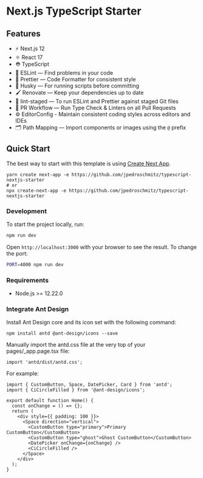 # Next.js TypeScript Starter

## Features

- ⚡️ Next.js 12
- ⚛️ React 17
- ⛑ TypeScript
- 📏 ESLint — Find problems in your code
- 💖 Prettier — Code Formatter for consistent style
- 🐶 Husky — For running scripts before committing
- 🖌 Renovate — Keep your dependencies up to date
- 🚫 lint-staged — To run ESLint and Prettier against staged Git files
- 👷 PR Workflow — Run Type Check & Linters on all Pull Requests
- ⚙️ EditorConfig - Maintain consistent coding styles across editors and IDEs
- 🗂 Path Mapping — Import components or images using the `@` prefix

## Quick Start

The best way to start with this template is using [Create Next App](https://nextjs.org/docs/api-reference/create-next-app).

```
yarn create next-app -e https://github.com/jpedroschmitz/typescript-nextjs-starter
# or
npx create-next-app -e https://github.com/jpedroschmitz/typescript-nextjs-starter
```

### Development

To start the project locally, run:

```bash
npm run dev
```

Open `http://localhost:3000` with your browser to see the result. To change the port:

```bash
PORT=4000 npm run dev
```

### Requirements

- Node.js >= 12.22.0

### Integrate Ant Design

Install Ant Design core and its icon set with the following command:
```
npm install antd @ant-design/icons --save
```

Manually import the antd.css file at the very top of your pages/_app.page.tsx file:
```
import 'antd/dist/antd.css';
```

For example:
```
import { CustomButton, Space, DatePicker, Card } from 'antd';
import { CiCircleFilled } from '@ant-design/icons';

export default function Home() {
  const onChange = () => {};
  return (
    <div style={{ padding: 100 }}>
      <Space direction="vertical">
        <CustomButton type="primary">Primary CustomButton</CustomButton>
        <CustomButton type="ghost">Ghost CustomButton</CustomButton>
        <DatePicker onChange={onChange} />
        <CiCircleFilled />
      </Space>
    </div>
  );
}
```
